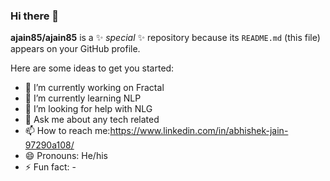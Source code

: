 ### Hi there 👋


**ajain85/ajain85** is a ✨ _special_ ✨ repository because its `README.md` (this file) appears on your GitHub profile.

Here are some ideas to get you started:

- 🔭 I’m currently working on Fractal
- 🌱 I’m currently learning NLP
- 🤔 I’m looking for help with NLG
- 💬 Ask me about any tech related
- 📫 How to reach me:https://www.linkedin.com/in/abhishek-jain-97290a108/
- 😄 Pronouns: He/his
- ⚡ Fun fact: -

